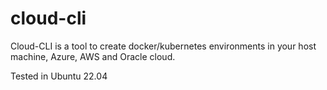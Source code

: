 # cloud-cli
Cloud-CLI is a tool to create docker/kubernetes environments in your host machine, Azure, AWS and Oracle cloud.

Tested in Ubuntu 22.04
